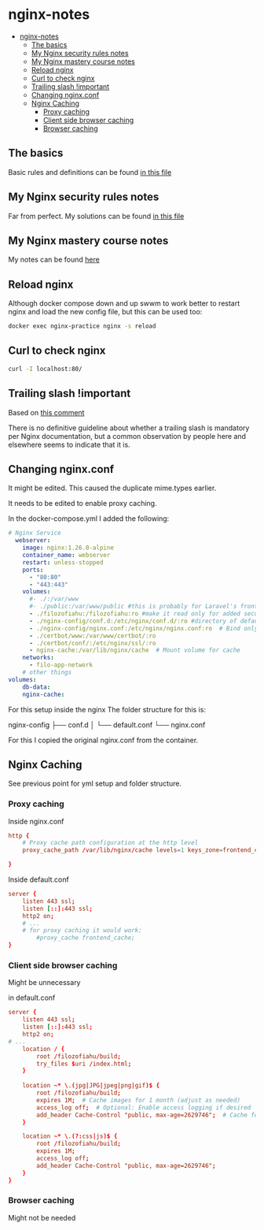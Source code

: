 # nginx-notes

- [nginx-notes](#nginx-notes)
  - [The basics](#the-basics)
  - [My Nginx security rules notes](#my-nginx-security-rules-notes)
  - [My Nginx mastery course notes](#my-nginx-mastery-course-notes)
  - [Reload nginx](#reload-nginx)
  - [Curl to check nginx](#curl-to-check-nginx)
  - [Trailing slash !important](#trailing-slash-important)
  - [Changing nginx.conf](#changing-nginxconf)
  - [Nginx Caching](#nginx-caching)
    - [Proxy caching](#proxy-caching)
    - [Client side browser caching](#client-side-browser-caching)
    - [Browser caching](#browser-caching)


## The basics

Basic rules and definitions can be found [in this file](basics.md)

## My Nginx security rules notes

Far from perfect. My solutions can be found [in this file](Nginx-security-notes.md)

## My Nginx mastery course notes

My notes can be found [here](Nginx-mastery-notes.md)

## Reload nginx

Although docker compose down and up swwm to work better to restart nginx and load the new config file, but this can be used too:

```sh
docker exec nginx-practice nginx -s reload
```

## Curl to check nginx

```bash
curl -I localhost:80/
```
## Trailing slash !important

Based on [this comment](https://stackoverflow.com/questions/10631933/nginx-static-file-serving-confusion-with-root-alias)

There is no definitive guideline about whether a trailing slash is mandatory per Nginx documentation, but a common observation by people here and elsewhere seems to indicate that it is.

## Changing nginx.conf

It might be edited. This caused the duplicate mime.types earlier. 

It needs to be edited to enable proxy caching.

In the docker-compose.yml I added the following:
```yml
# Nginx Service
  webserver:
    image: nginx:1.26.0-alpine
    container_name: webserver
    restart: unless-stopped
    ports:
      - "80:80"
      - "443:443"
    volumes:
      #- ./:/var/www
      #- ./public:/var/www/public #this is probably for Laravel's frontend
      - ./filozofiahu:/filozofiahu:ro #make it read only for added security
      - ./nginx-config/conf.d:/etc/nginx/conf.d/:ro #directory of default.conf
      - ./nginx-config/nginx.conf:/etc/nginx/nginx.conf:ro  # Bind only nginx.conf FILE!
      - ./certbot/www:/var/www/certbot/:ro
      - ./certbot/conf/:/etc/nginx/ssl/:ro
      - nginx-cache:/var/lib/nginx/cache  # Mount volume for cache
    networks:
      - filo-app-network
    # other things
volumes:
    db-data:
    nginx-cache:
```

For this setup inside the nginx
The folder structure for this is:

nginx-config
├── conf.d
│   └── default.conf
└── nginx.conf

For this I copied the original nginx.conf from the container.

## Nginx Caching

See previous point for yml setup and folder structure.

### Proxy caching
Inside nginx.conf
```conf
http {
    # Proxy cache path configuration at the http level
    proxy_cache_path /var/lib/nginx/cache levels=1 keys_zone=frontend_cache:120m max_size=1024m;

}
```

Inside default.conf
```conf
server {
    listen 443 ssl;
    listen [::]:443 ssl;
    http2 on;
    # ...
    # for proxy caching it would work:
        #proxy_cache frontend_cache;
}
```

### Client side browser caching
Might be unnecessary

in default.conf
```conf
server {
    listen 443 ssl;
    listen [::]:443 ssl;
    http2 on;
# ...
    location / {
        root /filozofiahu/build;
        try_files $uri /index.html;        
    }
 
    location ~* \.(jpg|JPG|jpeg|png|gif)$ {
        root /filozofiahu/build;
        expires 1M;  # Cache images for 1 month (adjust as needed)
        access_log off;  # Optional: Enable access logging if desired
        add_header Cache-Control "public, max-age=2629746";  # Cache for 1 month
    }

    location ~* \.(?:css|js)$ {
        root /filozofiahu/build;
        expires 1M;
        access_log off;
        add_header Cache-Control "public, max-age=2629746";
    }
}
```

### Browser caching

Might not be needed
